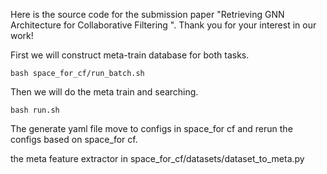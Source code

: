 Here is the source code  for the submission paper "Retrieving GNN Architecture  for Collaborative Filtering ".  Thank you for your interest in our work!

First we will construct meta-train database for both tasks.

```shell
bash space_for_cf/run_batch.sh
```

Then we will do the meta train and searching.

```shell
bash run.sh
```

The generate yaml file move to configs in  space_for cf and rerun the configs based on space_for cf.

the meta feature extractor in space_for_cf/datasets/dataset_to_meta.py